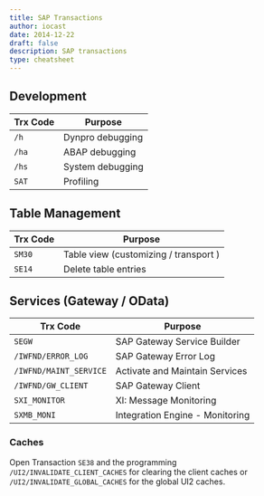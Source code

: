 ```yaml
---
title: SAP Transactions
author: iocast
date: 2014-12-22
draft: false
description: SAP transactions
type: cheatsheet
---
```



## Development


Trx Code    | Purpose
----------- | ----------------------------
`/h`        | Dynpro debugging
`/ha`       | ABAP debugging
`/hs`       | System debugging
`SAT`       | Profiling


## Table Management


Trx Code     | Purpose
------------ | -----------------------------
`SM30`       | Table view (customizing / transport )
`SE14`       | Delete table entries


## Services (Gateway / OData)

Trx Code                 | Purpose
------------------------ | -----------------------------
`SEGW`                   | SAP Gateway Service Builder
`/IWFND/ERROR_LOG`       | SAP Gateway Error Log
`/IWFND/MAINT_SERVICE`   | Activate and Maintain Services
`/IWFND/GW_CLIENT`       | SAP Gateway Client
`SXI_MONITOR`            | XI: Message Monitoring
`SXMB_MONI`              | Integration Engine - Monitoring



### Caches

Open Transaction `SE38` and the programming `/UI2/INVALIDATE_CLIENT_CACHES` for clearing the client caches or `/UI2/INVALIDATE_GLOBAL_CACHES` for the global UI2 caches.

